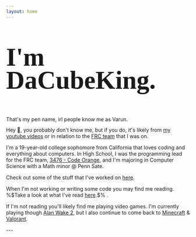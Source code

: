```yaml
---
layout: home
---
```

<head>
  <link rel="stylesheet" href="/css/index.css">
  <link rel="preload" href="https://dacubeking.com/cf-fonts/v/dancing-script/5.0.16/latin/wght/normal.woff2" as="font" type="font/woff2" crossorigin="anonymous">
  <link rel="preload" href="https://books.api.dacubeking.com/currentlyreading" as="fetch" crossorigin="anonymous">
</head>


<div style = "line-height: 0.9">
<p style="font-family: 'Dancing Script', serif; font-size: 5em; font-weight: 700;">I'm DaCubeKing.</p>
That's my pen name, irl people know me as Varun.
</div>
<p></p>

Hey 👋, you probably don't know me, but if you do, it's likely from [my youtube videos](yt)
or in relation to the [FRC team](https://github.com/FRC3476/AutoBuilder) that I was on.

I'm a 19-year-old college sophomore from California that loves coding and everything about computers. 
In High School, I was the programming lead for the FRC team, [3476 - Code Orange](http://teamcodeorange.com/), and I'm majoring in Computer Science with a Math minor @ Penn Sate.

Check out some of the stuff that I've worked on [here](/2022/12/01/My-Programming-Projects.html).

<p>
    <span>
    When I'm not working or writing some code you may find me reading. %$Take a look at what I've read <a href="/reading.html">here</a>.$%
    </span>
    <span id="currentlyReading"> </span>. 
</p>
<p></p>

If I'm not reading you'll likely find me playing video games. I'm currently playing though [Alan Wake 2](https://www.alanwake.com/), 
but I also continue to come back to [Minecraft](https://dynmap.dacubeking.com/) & [Valorant](https://playvalorant.com/en-us/).

<script>
	fetch(
		'https://books.api.dacubeking.com/currentlyreading',
	)
    .then(function(response) {
        // When the page is loaded convert it to text
        return response.text()
    })
    .then(function(html) {
        if (html.length > 0) {
            document.getElementById("currentlyReading").innerHTML +=  html
        }
    })
</script>

<p></p>
---
<div style="line-height:120%;">
    <br>
</div>
